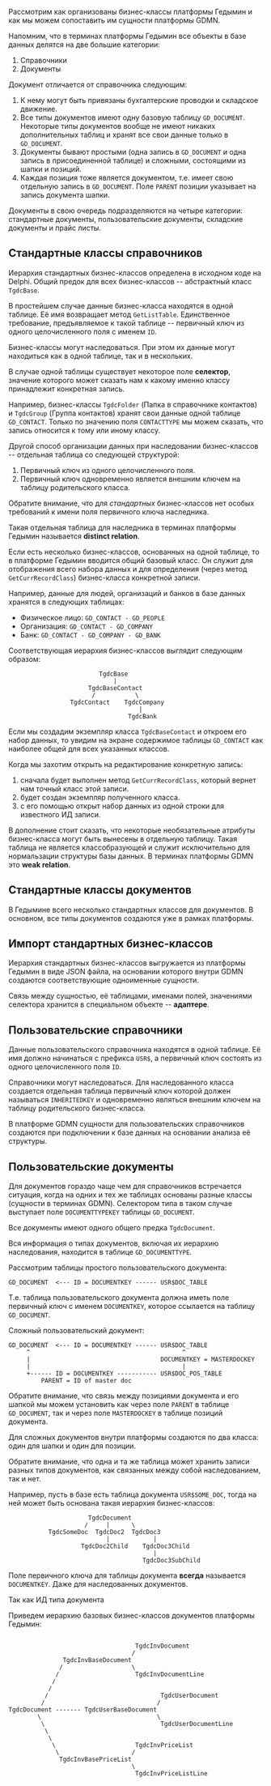 Рассмотрим как организованы бизнес-классы платформы Гедымин и как мы можем сопоставить им сущности платформы GDMN.

Напомним, что в терминах платформы Гедымин все объекты в базе данных делятся на две большие категории:

1. Справочники
2. Документы

Документ отличается от справочника следующим:

1. К нему могут быть привязаны бухгалтерские проводки и складское движение.
2. Все типы документов имеют одну базовую таблицу `GD_DOCUMENT`. Некоторые типы документов вообще не имеют никаких дополнительных таблиц и хранят все свои данные только в `GD_DOCUMENT`.
3. Документы бывают простыми (одна запись в `GD_DOCUMENT` и одна запись в присоединенной таблице) и сложными, состоящими из шапки и позиций. 
4. Каждая позиция тоже является документом, т.е. имеет свою отдельную запись в `GD_DOCUMENT`. Поле `PARENT` позиции указывает на запись документа шапки.

Документы в свою очередь подразделяются на четыре категории: стандартные документы, пользовательские документы, складские документы и прайс листы.

## Стандартные классы справочников

Иерархия стандартных бизнес-классов определена в исходном коде на Delphi. Общий предок для всех бизнес-классов -- абстрактный класс `TgdcBase`.

В простейшем случае данные бизнес-класса находятся в одной таблице. Её имя возвращает метод `GetListTable`. Единственное требование, предъявляемое к такой таблице -- первичный ключ из одного целочисленного поля с именем `ID`.

Бизнес-классы могут наследоваться. При этом их данные могут находиться как в одной таблице, так и в нескольких.

В случае одной таблицы существует некоторое поле **селектор**, значение которого может сказать нам к какому именно классу принадлежит конкретная запись.

Например, бизнес-классы `TgdcFolder` (Папка в справочнике контактов) и `TgdcGroup` (Группа контактов) хранят свои данные одной таблице `GD_CONTACT`. Только по значению поля `CONTACTTYPE` мы можем сказать, что запись относится к тому или иному классу.

Другой способ организации данных при наследовании бизнес-классов -- отдельная таблица со следующей структурой:

1. Первичный ключ из одного целочисленного поля.
2. Первичный ключ одновременно является внешним ключем на таблицу родительского класса.

Обратите внимание, что для _стандартных_ бизнес-классов нет особых требований к имени поля первичного ключа наследника.

Такая отдельная таблица для наследника в терминах платформы Гедымин называется **distinct relation**.

Если есть несколько бизнес-классов, основанных на одной таблице, то в платформе Гедымин вводится общий базовый класс. Он служит для отображения всего набора данных и для определения (через метод `GetCurrRecordClass`) бизнес-класса конкретной записи.

Например, данные для людей, организаций и банков в базе данных хранятся в следующих таблицах:

* Физическое лицо: `GD_CONTACT - GD_PEOPLE`
* Организация: `GD_CONTACT - GD_COMPANY`
* Банк: `GD_CONTACT - GD_COMPANY - GD_BANK`

Соответствующая иерархия бизнес-классов выглядит следующим образом:

```
                         TgdcBase
                             |
                      TgdcBaseContact
                       /           \
                 TgdcContact    TgdcCompany
                                    |
                                 TgdcBank          

```

Если мы создадим экземпляр класса `TgdcBaseContact` и откроем его набор данных, то увидим на экране содержимое таблицы `GD_CONTACT` как наиболее общей для всех указанных классов.

Когда мы захотим открыть на редактирование конкретную запись:

1. сначала будет выполнен метод `GetCurrRecordClass`, который вернет нам точный класс этой записи.
2. будет создан экземпляр полученного класса.
3. с его помощью открыт набор данных из одной строки для известного ИД записи. 

В дополнение стоит сказать, что некоторые необязательные атрибуты бизнес-класса могут быть вынесены в отдельную таблицу. Такая таблица не является классобразующей и служит исключительно для нормальзации структуры базы данных. В терминах платформы GDMN это **weak relation**.

## Стандартные классы документов

В Гедымине всего несколько стандартных классов для документов. В основном, все типы документов создаются уже в рамках платформы.

## Импорт стандартных бизнес-классов

Иерархия стандартных бизнес-классов выгружается из платформы Гедымин в виде JSON файла, на основании которого внутри GDMN создаются соответствующие одноименные сущности.

Связь между сущностью, её таблицами, именами полей, значениями селектора хранится в специальном объекте -- **адаптере**.

## Пользовательские справочники

Данные пользовательского справочника находятся в одной таблице. Её имя должно начинаться с префикса `USR$`, а первичный ключ состоять из одного целочисленного поля `ID`.

Справочники могут наследоваться. Для наследованного класса создается отдельная таблица первичный ключ которой должен называться `INHERITEDKEY` и одновременно являться внешним ключем на таблицу родительского бизнес-класса.

В платформе GDMN сущности для пользовательских справочников создаются при подключении к базе данных на основании анализа её структуры.

## Пользовательские документы

Для документов гораздо чаще чем для справочников встречается ситуация, когда на одних и тех же таблицах основаны разные классы (сущности в терминах GDMN). Селектором типа в таком случае выступает поле `DOCUMENTTYPEKEY` таблицы `GD_DOCUMENT`.

Все документы имеют одного общего предка `TgdcDocument`.

Вся информация о типах документов, включая их иерархию наследования, находится в таблице `GD_DOCUMENTTYPE`.

Рассмотрим таблицы простого пользовательского документа:

```
GD_DOCUMENT  <--- ID = DOCUMENTKEY ------ USR$DOC_TABLE
```

Т.е. таблица пользовательского документа должна иметь поле первичный ключ с именем `DOCUMENTKEY`, которое ссылается на таблицу `GD_DOCUMENT`.

Сложный пользовательский документ:

```
GD_DOCUMENT  <--- ID = DOCUMENTKEY ------ USR$DOC_TABLE
     ^                                          ^
     |                                    DOCUMENTKEY = MASTERDOCKEY       
     |                                          |
     +------ ID = DOCUMENTKEY ----------- USR$DOC_POS_TABLE
         PARENT = ID of master doc
```

Обратите внимание, что связь между позициями документа и его шапкой мы можем установить как через поле `PARENT` в таблице `GD_DOCUMENT`, так и через поле `MASTERDOCKEY` в таблице позиций документа.

Для сложных документов внутри платформы создаются по два класса: один для шапки и один для позиции.

Обратите внимание, что одна и та же таблица может хранить записи разных типов документов, как связанных между собой наследованием, так и нет.

Например, пусть в базе есть таблица документа `USR$SOME_DOC`, тогда на ней может быть основана такая иерархия бизнес-классов:
```
                      TgdcDocument
                     /     |      \
           TgdcSomeDoc  TgdcDoc2  TgdcDoc3
                           |            |
                    TgdcDoc2Child    TgdcDoc3Child
                                        |
                                     TgdcDoc3SubChild   

```
Поле первичного ключа для таблицы документа **всегда** называется `DOCUMENTKEY`. Даже для наследованных документов.

Так как ИД типа документа 

Приведем иерархию базовых бизнес-классов документов платформы Гедымин:
```

                                   TgdcInvDocument
                                  /
               TgdcInvBaseDocument                 
              /                   \ 
             /                     TgdcInvDocumentLine
            / 
           /
          /                               TgdcUserDocument 
         /                               /
TgdcDocument ------- TgdcUserBaseDocument                                  
        \                                \
         \                                TgdcUserDocumentLine
          \                         
           \   
            \                      TgdcInvPriceList
             \                    / 
              TgdcInvBasePriceList 
                                  \
                                   TgdcInvPriceListLine
```